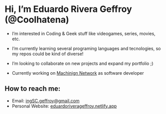 # Hi, I’m **Eduardo Rivera Geffroy** (@Coolhatena)

- I’m interested in Coding & Geek stuff like videogames, series, movies, etc.

- I’m currently learning several programing languages and tecnologies, so my repos could be kind of diverse!

- I’m looking to collaborate on new projects and expand my portfolio ;)

- Currently working on [Machinign Network](http://machiningnetwork.com) as software developer 

## How to reach me: 
- Email: ingSC.geffroy@gmail.com
- Personal Website: [eduardoriverageffroy.netlify.app](https://eduardoriverageffroy.netlify.app)
